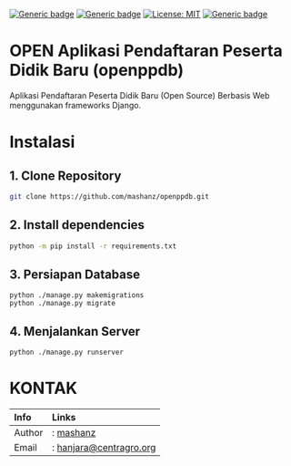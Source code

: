 [![Generic badge](https://img.shields.io/badge/Maintainer-mashanz-blue.svg)](https://github.com/mashanz/)
[![Generic badge](https://img.shields.io/badge/Copyright-2021-brightgreen.svg)](https://github.com/mashanz/)
[![License: MIT](https://img.shields.io/badge/License-MIT-yellow.svg)](https://opensource.org/licenses/MIT)
[![Generic badge](https://img.shields.io/badge/Open_Source-YES-blue.svg)](https://github.com/mashanz/)

# OPEN Aplikasi Pendaftaran Peserta Didik Baru (openppdb)

Aplikasi Pendaftaran Peserta Didik Baru (Open Source) Berbasis Web menggunakan frameworks Django.

# Instalasi

## 1. Clone Repository
```sh
git clone https://github.com/mashanz/openppdb.git
```

## 2. Install dependencies
```sh
python -m pip install -r requirements.txt
```

## 3. Persiapan Database
```
python ./manage.py makemigrations
python ./manage.py migrate
```

## 4. Menjalankan Server
```
python ./manage.py runserver
```


# KONTAK
| Info | Links |
| :- | :- |
| Author |: [mashanz](https://github.com/mashanz) |
| Email |: [hanjara@centragro.org](mailto:hanjara@centragro.org) |